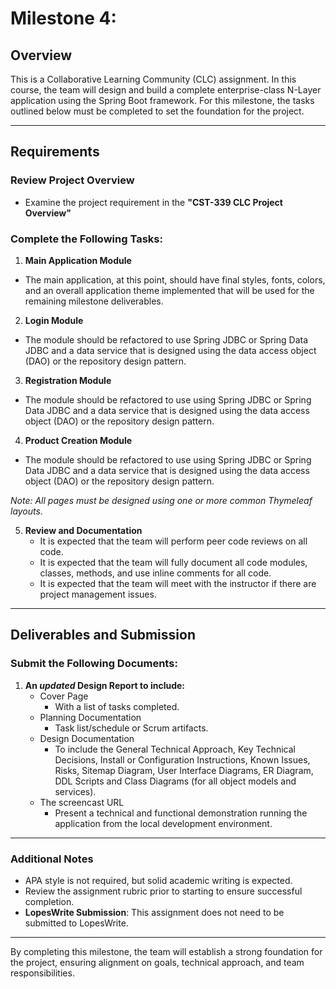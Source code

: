 # Milestone 4:

## Overview
This is a Collaborative Learning Community (CLC) assignment. In this course, the team will design and build a complete enterprise-class N-Layer application using the Spring Boot framework. For this milestone, the tasks outlined below must be completed to set the foundation for the project.

---

## Requirements

### Review Project Overview
- Examine the project requirement in the **"CST-339 CLC Project Overview"**

### Complete the Following Tasks:

1. **Main Application Module**
- The main application, at this point, should have final styles, fonts, colors, and an overall application theme implemented that will be used for the remaining milestone deliverables.

2. **Login Module**
- The module should be refactored to use Spring JDBC or Spring Data JDBC and a data service that is designed using the data access object (DAO) or the repository design pattern.

3. **Registration Module**
- The module should be refactored to use using Spring JDBC or Spring Data JDBC and a data service that is designed using the data access object (DAO) or the repository design pattern.

4. **Product Creation Module**
- The module should be refactored to use using Spring JDBC or Spring Data JDBC and a data service that is designed using the data access object (DAO) or the repository design pattern.

*Note: All pages must be designed using one or more common Thymeleaf layouts.*

5. **Review and Documentation**
    - It is expected that the team will perform peer code reviews on all code.
    - It is expected that the team will fully document all code modules, classes, methods, and use inline comments for all code.
    - It is expected that the team will meet with the instructor if there are project management issues.

---

## Deliverables and Submission

### Submit the Following Documents:
1. **An *updated* Design Report to include:**
    - Cover Page
        - With a list of tasks completed.
    - Planning Documentation
        - Task list/schedule or Scrum artifacts.
    - Design Documentation
        - To include the General Technical Approach, Key Technical Decisions, Install or Configuration Instructions, Known Issues, Risks, Sitemap Diagram, User Interface Diagrams, ER Diagram, DDL Scripts and Class Diagrams (for all object models and services).
    - The screencast URL 
        - Present a technical and functional demonstration running the application from the local development environment.

---

### Additional Notes
- APA style is not required, but solid academic writing is expected.
- Review the assignment rubric prior to starting to ensure successful completion.
- **LopesWrite Submission**: This assignment does not need to be submitted to LopesWrite.

---

By completing this milestone, the team will establish a strong foundation for the project, ensuring alignment on goals, technical approach, and team responsibilities.